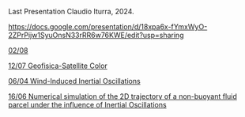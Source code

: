 
Last Presentation
Claudio Iturra, 2024.

https://docs.google.com/presentation/d/18xpa6x-fYmxWyO-2ZPrPijw1SyuOnsN33rRR6w76KWE/edit?usp=sharing

[02/08](https://docs.google.com/presentation/d/18xpa6x-fYmxWyO-2ZPrPijw1SyuOnsN33rRR6w76KWE/edit?usp=sharing)

[12/07 Geofisica-Satellite Color]()

[06/04 Wind-Induced Inertial Oscillations]()

[16/06 Numerical simulation of the 2D trajectory of a non-buoyant fluid parcel under the influence of Inertial Oscillations]()


